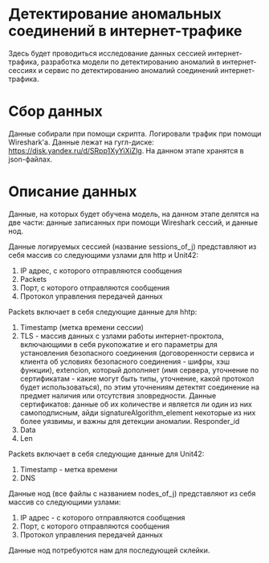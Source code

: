 # Детектирование аномальных соединений в интернет-трафике

Здесь будет проводиться исследование данных сессией интернет-трафика, разработка модели по детектированию аномалий в интернет-сессиях и сервис по детектированию аномалий соединений интернет-трафика.

# Сбор данных

Данные собирали при помощи скрипта. Логировали трафик при помощи Wireshark'a. Данные лежат на гугл-диске: https://disk.yandex.ru/d/SRpp1XyYiXiZlg. На данном этапе хранятся в json-файлах.

# Описание данных

Данные, на которых будет обучена модель, на данном этапе делятся на две части: данные записанных при помощи Wireshark сессий, и данные нод.

Данные логируемых сессией (название sessions_of_j) представляют из себя массив со следующими узлами для http и Unit42:
1. IP адрес, с которого отправляются сообщения
2. Packets
3. Порт, с которого отправляются сообщения
4. Протокол управления передачей данных

Packets включает в себя следующие данные для hhtp:
1. Timestamp (метка времени сессии)
2. TLS - массив данных с узлами работы интернет-проктола, включающими в себя рукопожатие и его параметры для установления безопасного соединения (договоренности сервиса и клиента об условиях безопасного соединения - шифры, хэш функции), extencion, который дополняет (имя сервера, уточнение по сертификатам - какие могут быть типы, уточнение, какой протокол будет использоваться), по этим уточнениям детектят соединение на предмет наличия или отсутствия зловредности. Данные сертификатов: данные об их количестве и является ли один из них самоподписным, айди signatureAlgorithm_element некоторые из них более уязвимы, и важны для детекции аномалии. Responder_id
3. Data
4. Len

Packets включает в себя следующие данные для Unit42:
1. Timestamp - метка времени
2. DNS

Данные нод (все файлы с названием nodes_of_j) представляют из себя массив со следующими узлами:
1. IP адрес - с которого отправляются сообщения
2. Порт, с которого отправляются сообщения
3. Протокол управления передачей данных

Данные нод потребуются нам для последующей склейки.
